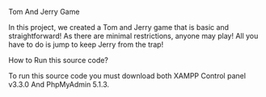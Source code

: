 Tom And Jerry Game

In this project, we created a Tom and Jerry game that is basic and straightforward! As there are minimal restrictions, anyone may play! All you have to do is jump to keep Jerry from the trap!

How to Run this source code?

To run this source code you must download both XAMPP Control panel v3.3.0 And PhpMyAdmin 5.1.3.